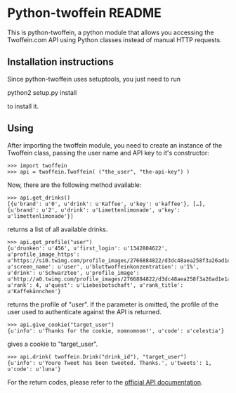 Python-twoffein README
======================

This is python-twoffein, a python module that allows you
accessing the Twoffein.com API using Python classes instead
of manual HTTP requests.

Installation instructions
-------------------------

Since python-twoffein uses setuptools, you just need to
run

 python2 setup.py install

to install it.

Using
-----

After importing the twoffein module, you need to create an
instance of the Twoffein class, passing the user name and
API key to it's constructor:

```
>>> import twoffein
>>> api = twoffein.Twoffein( ("the_user", "the-api-key") )
```

Now, there are the following method available:

```
>>> api.get_drinks()
[{u'brand': u'0', u'drink': u'Kaffee', u'key': u'kaffee'}, […], {u'brand': u'2', u'drink': u'Limettenlimonade', u'key': u'limettenlimonade'}]
```

returns a list of all available drinks.

```
>>> api.get_profile("user")
{u'drunken': u'456', u'first_login': u'1342804622', u'profile_image_https': u'https://si0.twimg.com/profile_images/2766884822/d3dc48aea258f3a26ad1e1a703542595_normal.png', u'screen_name': u'user', u'bluttwoffeinkonzentration': u'1%', u'drink': u'Schwarztee', u'profile_image': u'http://a0.twimg.com/profile_images/2766884822/d3dc48aea258f3a26ad1e1a703542595_normal.png', u'rank': 4, u'quest': u'Liebesbotschaft', u'rank_title': u'Kaffekännchen'}
```

returns the profile of "user". If the parameter is omitted,
the profile of the user used to authenticate against the API
is returned.

```
>>> api.give_cookie("target_user")
{u'info': u'Thanks for the cookie, nomnomnom!', u'code': u'celestia'}
```

gives a cookie to "target_user".

```
>>> api.drink( twoffein.Drink("drink_id"), "target_user")
{u'info': u'Youre Tweet has been tweeted. Thanks.', u'tweets': 1, u'code': u'luna'}
```

For the return codes, please refer to the [official API documentation](http://twoffein.com/api-faq/).

